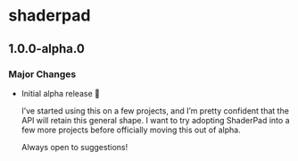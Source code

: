 # shaderpad

## 1.0.0-alpha.0

### Major Changes

-   Initial alpha release 🎉

    I’ve started using this on a few projects, and I’m pretty confident that the API will retain this general shape. I want to try adopting ShaderPad into a few more projects before officially moving this out of alpha.

    Always open to suggestions!
